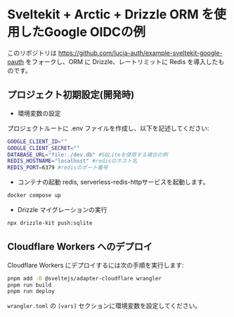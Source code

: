 # Sveltekit + Arctic + Drizzle ORM を使用したGoogle OIDCの例

このリポジトリは https://github.com/lucia-auth/example-sveltekit-google-oauth をフォークし、ORM に Drizzle、レートリミットに Redis を導入したものです。

## プロジェクト初期設定(開発時)

- 環境変数の設定

プロジェクトルートに .env ファイルを作成し、以下を記述してください:

```bash
GOOGLE_CLIENT_ID=""
GOOGLE_CLIENT_SECRET=""
DATABASE_URL="file:./dev.db" #SQLiteを使用する場合の例
REDIS_HOSTNAME="localhost" #redisのホスト名
REDIS_PORT=6379 #redisのポート番号
```

- コンテナの起動
  redis, serverless-redis-httpサービスを起動します。

```bash
docker compose up
```

- Drizzle マイグレーションの実行

```bash
npx drizzle-kit push:sqlite
```

## Cloudflare Workers へのデプロイ

Cloudflare Workers にデプロイするには次の手順を実行します:

```bash
pnpm add -D @sveltejs/adapter-cloudflare wrangler
pnpm run build
pnpm run deploy
```

`wrangler.toml` の `[vars]` セクションに環境変数を設定してください。
